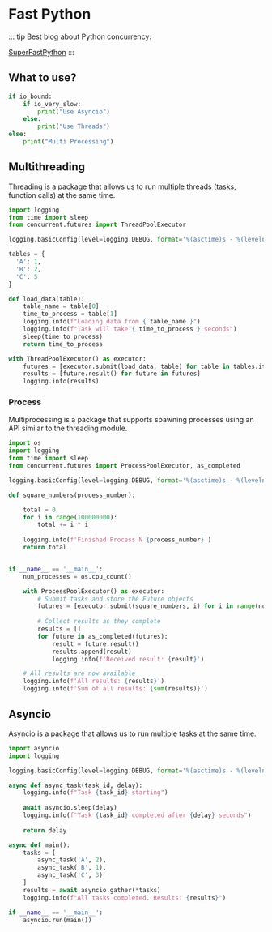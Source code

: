 # Fast Python

::: tip
Best blog about Python concurrency: 

[SuperFastPython](https://superfastpython.com/)
:::

## What to use?

```python
if io_bound:
    if io_very_slow:
        print("Use Asyncio")
    else:
        print("Use Threads")
else:
    print("Multi Processing")
```

## Multithreading

Threading is a package that allows us to run multiple threads (tasks, function calls) at the same time. 

```python
import logging
from time import sleep
from concurrent.futures import ThreadPoolExecutor

logging.basicConfig(level=logging.DEBUG, format='%(asctime)s - %(levelname)s - %(message)s')

tables = {
  'A': 1,
  'B': 2,
  'C': 5
}

def load_data(table):
    table_name = table[0]
    time_to_process = table[1]
    logging.info(f"Loading data from { table_name }")
    logging.info(f"Task will take { time_to_process } seconds")
    sleep(time_to_process)
    return time_to_process

with ThreadPoolExecutor() as executor:
    futures = [executor.submit(load_data, table) for table in tables.items()]
    results = [future.result() for future in futures]
    logging.info(results)
```

### Process

Multiprocessing is a package that supports spawning processes using an API similar to the threading module. 

```python
import os
import logging
from time import sleep
from concurrent.futures import ProcessPoolExecutor, as_completed

logging.basicConfig(level=logging.DEBUG, format='%(asctime)s - %(levelname)s - %(message)s')

def square_numbers(process_number):

    total = 0
    for i in range(100000000):
        total += i * i
    
    logging.info(f'Finished Process N {process_number}')
    return total


if __name__ == '__main__':
    num_processes = os.cpu_count()

    with ProcessPoolExecutor() as executor:
        # Submit tasks and store the Future objects
        futures = [executor.submit(square_numbers, i) for i in range(num_processes)]
        
        # Collect results as they complete
        results = []
        for future in as_completed(futures):
            result = future.result()
            results.append(result)
            logging.info(f'Received result: {result}')

    # All results are now available
    logging.info(f'All results: {results}')
    logging.info(f'Sum of all results: {sum(results)}')
```

## Asyncio

Asyncio is a package that allows us to run multiple tasks at the same time.

```python
import asyncio
import logging

logging.basicConfig(level=logging.DEBUG, format='%(asctime)s - %(levelname)s - %(message)s')

async def async_task(task_id, delay):
    logging.info(f"Task {task_id} starting")
    
    await asyncio.sleep(delay)
    logging.info(f"Task {task_id} completed after {delay} seconds")
    
    return delay

async def main():
    tasks = [
        async_task('A', 2),
        async_task('B', 1),
        async_task('C', 3)
    ]
    results = await asyncio.gather(*tasks)
    logging.info(f"All tasks completed. Results: {results}")

if __name__ == '__main__':
    asyncio.run(main())

```